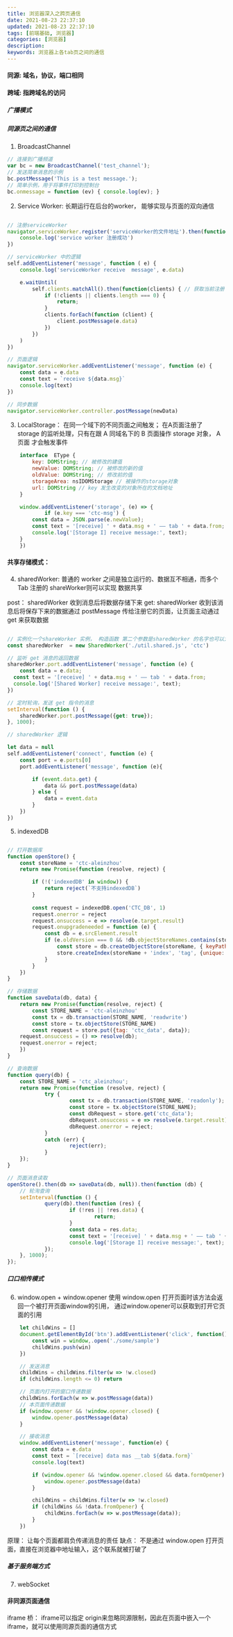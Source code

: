 ```yaml
---
title: 浏览器深入之跨页通信
date: 2021-08-23 22:37:10
updated: 2021-08-23 22:37:10
tags: [前端基础, 浏览器]
categories: [浏览器]
description:
keywords: 浏览器上各tab页之间的通信
---
```

#### 同源: 域名，协议，端口相同

#### 跨域: 指跨域名的访问

##### 广播模式
##### 同源页之间的通信

1. BroadcastChannel

```javascript
// 连接到广播频道
var bc = new BroadcastChannel('test_channel');
// 发送简单消息的示例
bc.postMessage('This is a test message.');
// 简单示例，用于将事件打印到控制台
bc.onmessage = function (ev) { console.log(ev); }
```

2. Service Worker: 长期运行在后台的worker， 能够实现与页面的双向通信

```javaScript

// 注册serviceWorker
navigator.serviceWorker.register('serviceWorker的文件地址').then(function () {
	console.log('service worker 注册成功')
})

// serviceWorker 中的逻辑
self.addEventListener('message', function ( e) {
	console.log('serviceWorker receive  message', e.data)

	e.waitUntil(
		self.clients.matchAll().then(function(clients) { // 获取当前注册了该 Service Worker 的所有页面
			if (!clients || clients.length === 0) {
				return;
			}
			clients.forEach(function (client) {
				client.postMessage(e.data)
			})
		})
	)
})

// 页面逻辑
navigator.serviceWorker.addEventListener('message', function (e) {
	const data = e.data 
	const text = `receive ${data.msg}`
	console.log(text)
})

// 同步数据
navigator.serviceWorker.controller.postMessage(newData)
```

3. LocalStorage： 在同一个域下的不同页面之间触发； 在A页面注册了 storage 的监听处理，只有在跟 A 同域名下的 B 页面操作 storage 对象， A 页面 才会触发事件

```javaScript
	interface  EType {
		key: DOMString; // 被修改的建值
		newValue: DOMString; // 被修改的新的值
		oldValue: DOMString; // 修改前的值
		storageArea: nsIDOMStorage // 被操作的storage对象
		url: DOMString // key 发生改变的对象所在的文档地址
	}

	window.addEventListener('storage', (e) => {
			if (e.key === 'ctc-msg') {
        const data = JSON.parse(e.newValue);
        const text = '[receive] ' + data.msg + ' —— tab ' + data.from;
        console.log('[Storage I] receive message:', text);
    }
	})

```


#### 共享存储模式： 
4. sharedWorker: 普通的 worker 之间是独立运行的、数据互不相通，而多个 Tab 注册的 shareWorker则可以实现
数据共享


post： sharedWorker 收到消息后将数据存储下来
get: sharedWorker 收到该消息后将保存下来的数据通过 postMessage 传给注册它的页面，让页面主动通过 get 来获取数据

```javaScript

// 实例化一个shareWorker 实例， 构造函数 第二个参数是sharedWorker 的名字也可以为空
const sharedWorker  = new SharedWorker('./util.shared.js', 'ctc')

// 监听 get 消息的返回数据
sharedWorker.port.addEventListener('message', function (e) {
	const data = e.data;
  const text = '[receive] ' + data.msg + ' —— tab ' + data.from;
  console.log('[Shared Worker] receive message:', text);
})

// 定时轮询，发送 get 指令的消息
setInterval(function () {
    sharedWorker.port.postMessage({get: true});
}, 1000);

// sharedWorker 逻辑

let data = null
self.addEventListener('connect', function (e) {
	const port = e.ports[0]
	port.addEventListener('message', function (e){

		if (event.data.get) {
			data && port.postMessage(data)
		} else {
			data = event.data
		}
	})
})

```

5. indexedDB 

``` javascript

// 打开数据库
function openStore() {
	const storeName = 'ctc-aleinzhou'
	return new Promise(function (resolve, reject) {

		if (!('indexedDB' in window)) {
			return reject(`不支持indexedDB`)
		}
		
		const request = indexedDB.open('CTC_DB', 1)
		request.onerror = reject
		request.onsuccess = e => resolve(e.target.result)
		request.onupgradeneeded = function (e) {
			const db = e.srcElement.result
			if (e.oldVersion === 0 && !db.objectStoreNames.contains(storeName)) {
				const store = db.createObjectStore(storeName, { keyPath: 'tag'})
				store.createIndex(storeName + 'index', 'tag', {unique: false})
			}
		}
	})
}

// 存储数据
function saveData(db, data) {
	return new Promise(function(resolve, reject) {
		const STORE_NAME = 'ctc-aleinzhou'
		const tx = db.transaction(STORE_NAME, 'readwrite')
		const store = tx.objectStore(STORE_NAME)
		const request = store.put({tag: 'ctc_data', data});
    request.onsuccess = () => resolve(db);
    request.onerror = reject;
	})
}

// 查询数据
function query(db) {
	const STORE_NAME = 'ctc_aleinzhou';
	return new Promise(function (resolve, reject) {
			try {
					const tx = db.transaction(STORE_NAME, 'readonly');
					const store = tx.objectStore(STORE_NAME);
					const dbRequest = store.get('ctc_data');
					dbRequest.onsuccess = e => resolve(e.target.result);
					dbRequest.onerror = reject;
			}
			catch (err) {
					reject(err);
			}
	});
}

// 页面消息读取
openStore().then(db => saveData(db, null)).then(function (db) {
	// 轮洵查询
	setInterval(function () {
			query(db).then(function (res) {
					if (!res || !res.data) {
							return;
					}
					const data = res.data;
					const text = '[receive] ' + data.msg + ' —— tab ' + data.from;
					console.log('[Storage I] receive message:', text);
			});
	}, 1000);
});

```

##### 口口相传模式

6. window.open + window.opener
使用 window.open 打开页面时该方法会返回一个被打开页面window的引用， 通过window.opener可以获取到打开它页面的引用

```javaScript
	let childWins = []
	document.getElementById('btn').addEventListener('click', function() {
		const win = window,.open('./some/sample')
		childWins.push(win)
	})

	// 发送消息
	childWins = childWins.filter(w => !w.closed)
	if (childWins.length <= 0) return

	// 页面内打开的窗口传递数据
	childWins.forEach(w => w.postMessage(data))
	// 本页面传递数据
	if (window.opener && !window.opener.closed) {
		window.opener.postMessage(data)
	}

	// 接收消息
	window.addEventListener('message', function(e) {
		const data = e.data
		const text = `[receive] data mas __tab ${data.form}`
		console.log(text)

		if (window.opener && !window.opener.closed && data.formOpener) {
			window.opener.postMessage(data)
		}

		childWins = childWins.filter(w => !w.closed)
		if (childWins && !data.fromOpener) {
			childWins.forEach(w => w.postMessage(data));
		}
	})
```

原理： 让每个页面都肩负传递消息的责任
缺点： 不是通过 window.open 打开页面，直接在浏览器中地址输入，这个联系就被打破了

##### 基于服务端方式
7. webSocket
#### 非同源页面通信
iframe 桥： iframe可以指定 origin来忽略同源限制，因此在页面中嵌入一个iframe，就可以使用同源页面的通信方式